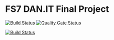 # FS7 DAN.IT Final Project
[![Build Status](https://travis-ci.com/AndriiDa/final-project-eshop.svg?branch=master)](https://travis-ci.com/AndriiDa/final-project-eshop)
[![Quality Gate Status](https://sonarcloud.io/api/project_badges/measure?project=fs7-final-project&metric=alert_status)](https://sonarcloud.io/dashboard?id=fs7-final-project)


[![Build Status](https://travis-ci.com/fs7-github-bot/final-project-eshop.svg?branch=master)](https://travis-ci.com/fs7-github-bot/final-project-eshop)
